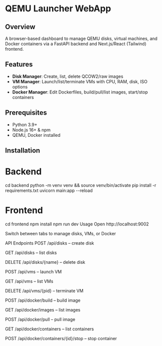# QEMU Launcher WebApp

## Overview
A browser-based dashboard to manage QEMU disks, virtual machines, and Docker containers via a FastAPI backend and Next.js/React (Tailwind) frontend.

## Features
- **Disk Manager**: Create, list, delete QCOW2/raw images  
- **VM Manager**: Launch/list/terminate VMs with CPU, RAM, disk, ISO options  
- **Docker Manager**: Edit Dockerfiles, build/pull/list images, start/stop containers

## Prerequisites
- Python 3.9+  
- Node.js 16+ & npm  
- QEMU, Docker installed

## Installation


# Backend
cd backend
python -m venv venv && source venv/bin/activate
pip install -r requirements.txt
uvicorn main:app --reload

# Frontend
cd frontend
npm install
npm run dev
Usage
Open http://localhost:9002

Switch between tabs to manage disks, VMs, or Docker

API Endpoints
POST /api/disks – create disk

GET /api/disks – list disks

DELETE /api/disks/{name} – delete disk

POST /api/vms – launch VM

GET /api/vms – list VMs

DELETE /api/vms/{pid} – terminate VM

POST /api/docker/build – build image

GET /api/docker/images – list images

POST /api/docker/pull – pull image

GET /api/docker/containers – list containers

POST /api/docker/containers/{id}/stop – stop container
